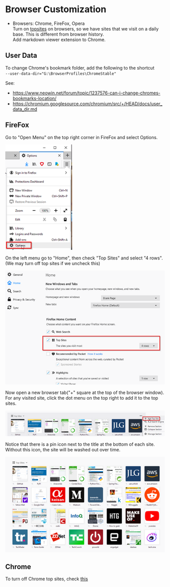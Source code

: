 # Browser Customization

- Browsers: Chrome, FireFox, Opera  
  Turn on [topsites](browser/browser_setting.md) on browsers, so we have sites that we
  visit on a daily base. This is different from browser history.  
  Add markdown viewer extension to Chrome.

## User Data

To change Chrome's bookmark folder, add the following to the shortcut  
`--user-data-dir="G:\BrowserProfiles\ChromeStable"`

See:
- https://www.neowin.net/forum/topic/1237576-can-i-change-chromes-bookmarks-location/
- https://chromium.googlesource.com/chromium/src/+/HEAD/docs/user_data_dir.md

## FireFox
Go to "Open Menu" on the top right corner in FireFox and select Options.

![options](firefox_options.png)

On the left menu go to "Home", then check "Top Sites" and select "4 rows".
(We may turn off top sites if we uncheck this)

![top sites](firefox_topsites.png)

Now open a new browser tab("+" square at the top of the browser window).
For any visited site, click the dot menu on the top right to add it to the
top sites.

![add](firefox_topsites_add.png)

Notice that there is a pin icon next to the title at the bottom of each site.
Without this icon, the site will be washed out over time.

![list](firefox_topsites_list.png)


## Chrome

To turn off Chrome top sites, check [this](https://windowsreport.com/hide-most-visited-in-new-tab-page-google-chrome/)
